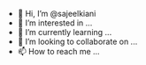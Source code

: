 - 👋 Hi, I’m @sajeelkiani
- 👀 I’m interested in ...
- 🌱 I’m currently learning ...
- 💞️ I’m looking to collaborate on ...
- 📫 How to reach me ...

<!---
sajeelkiani/sajeelkiani is a ✨ special ✨ repository because its `README.md` (this file) appears on your GitHub profile.
You can click the Preview link to take a look at your changes.
hello
@well am mew on this
